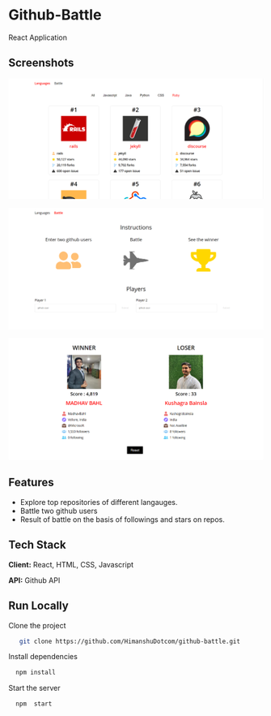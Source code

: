 # Github-Battle

React Application


## Screenshots

![Home Page](https://github.com/HimanshuDotcom/github-battle/blob/main/images/Home.png?raw=true)

![Battle Page](https://github.com/HimanshuDotcom/github-battle/blob/main/images/Battle.png?raw=true)

![Result Page](https://github.com/HimanshuDotcom/github-battle/blob/main/images/Result.png?raw=true)
  
## Features

- Explore top repositories of different langauges.
- Battle two github users 
- Result of battle on the basis of followings and stars on repos.
 
  
## Tech Stack

**Client:** React, HTML, CSS, Javascript

**API:**  Github API

  
## Run Locally

Clone the project

```bash
   git clone https://github.com/HimanshuDotcom/github-battle.git
```

Install dependencies

```bash
  npm install
```

Start the server

```bash
  npm  start
```
